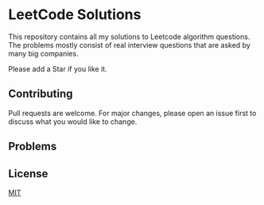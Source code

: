 # LeetCode Solutions

This repository contains all my solutions to Leetcode algorithm questions. The problems mostly consist of real interview questions that are asked by many big companies.


Please add a Star if you like it.

## Contributing
Pull requests are welcome. For major changes, please open an issue first to discuss what you would like to change.

## Problems


## License
[MIT](https://choosealicense.com/licenses/mit/)
